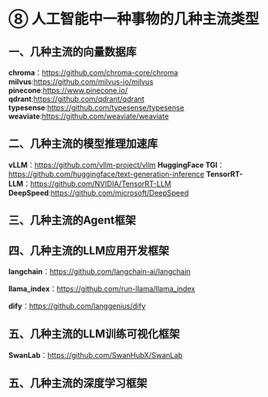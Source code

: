 # ⑧ 人工智能中一种事物的几种主流类型

## 一、几种主流的向量数据库

**chroma**：https://github.com/chroma-core/chroma
**milvus**:https://github.com/milvus-io/milvus
**pinecone**:https://www.pinecone.io/
**qdrant**:https://github.com/qdrant/qdrant
**typesense**:https://github.com/typesense/typesense
**weaviate**:https://github.com/weaviate/weaviate

## 二、几种主流的模型推理加速库

**vLLM**：https://github.com/vllm-project/vllm
**HuggingFace TGI**：https://github.com/huggingface/text-generation-inference
**TensorRT-LLM**：https://github.com/NVIDIA/TensorRT-LLM
**DeepSpeed**:https://github.com/microsoft/DeepSpeed

## 三、几种主流的Agent框架

## 四、几种主流的LLM应用开发框架

**langchain**：https://github.com/langchain-ai/langchain

**llama_index**：https://github.com/run-llama/llama_index

**dify**：https://github.com/langgenius/dify

## 五、几种主流的LLM训练可视化框架

**SwanLab**：https://github.com/SwanHubX/SwanLab

## 五、几种主流的深度学习框架


